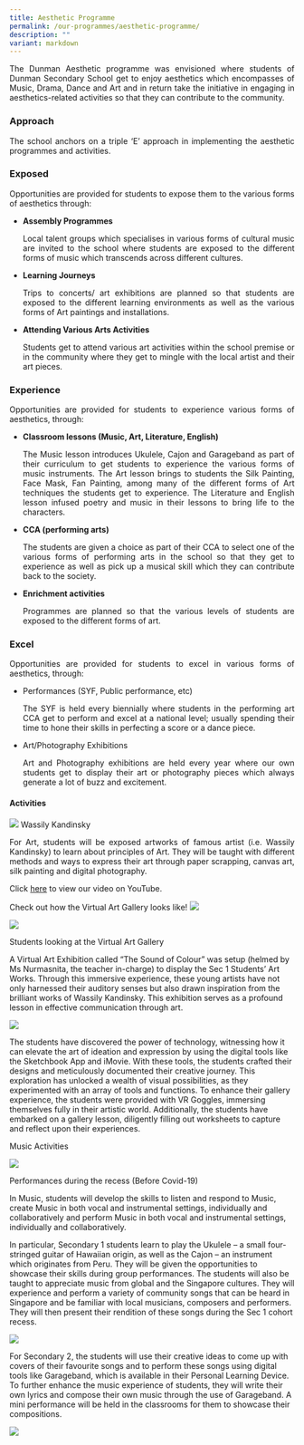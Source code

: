 ```yaml
---
title: Aesthetic Programme
permalink: /our-programmes/aesthetic-programme/
description: ""
variant: markdown
---
```

<p style="text-align: justify;">The Dunman Aesthetic programme was envisioned where students of Dunman Secondary School get to enjoy aesthetics which encompasses of Music, Drama, Dance and Art and in return take the initiative in engaging in aesthetics-related activities so that they can contribute to the community.</p>

### Approach
<p style="text-align: justify;">The school anchors on a triple ‘E’ approach in implementing the aesthetic programmes and activities.</p>

### Exposed
<p style="text-align: justify;">Opportunities are provided for students to expose them to the various forms of aesthetics through:</p>

*   **Assembly Programmes**
    <p style="text-align: justify;">Local talent groups which specialises in various forms of cultural music are invited to the school where students are exposed to the different forms of music which transcends across different cultures.</p>
    
*   **Learning Journeys**
    
    <p style="text-align: justify;">Trips to concerts/ art exhibitions are planned so that students are exposed to the different learning environments as well as the various forms of Art paintings and installations.</p>
    
*   **Attending Various Arts Activities**
    
    <p style="text-align: justify;">Students get to attend various art activities within the school premise or in the community where they get to mingle with the local artist and their art pieces.</p>

### Experience

<p style="text-align: justify;">Opportunities are provided for students to experience various forms of aesthetics, through:</p>

*   **Classroom lessons (Music, Art, Literature, English)**   
    <p style="text-align: justify;">The Music lesson introduces Ukulele, Cajon and Garageband as part of their curriculum to get students to experience the various forms of music instruments. The Art lesson brings to students the Silk Painting, Face Mask, Fan Painting, among many of the different forms of Art techniques the students get to experience. The Literature and English lesson infused poetry and music in their lessons to bring life to the characters.</p>

*   **CCA (performing arts)**   
     <p style="text-align: justify;">The students are given a choice as part of their CCA to select one of the various forms of performing arts in the school so that they get to experience as well as pick up a musical skill which they can contribute back to the society.</p>

*   **Enrichment activities**   
    <p style="text-align: justify;">Programmes are planned so that the various levels of students are exposed to the different forms of art.</p>

### Excel
<p style="text-align: justify;">Opportunities are provided for students to excel in various forms of aesthetics, through:</p>

*   Performances (SYF, Public performance, etc)

    <p style="text-align: justify;">The SYF is held every biennially where students in the performing art CCA get to perform and excel at a national level; usually spending their time to hone their skills in perfecting a score or a dance piece.
</p>

*   Art/Photography Exhibitions  
    <p style="text-align: justify;">Art and Photography exhibitions are held every year where our own students get to display their art or photography pieces which always generate a lot of buzz and excitement.
</p>

#### Activities
<p style="text-align:center;">
	
![](/images/Aesthetic/insert%20pic6-min.JPG) 
Wassily Kandinsky

</p><p style="text-align: justify;">For Art, students will be exposed artworks of famous artist (i.e. Wassily Kandinsky) to learn about principles of Art. They will be taught with different methods and ways to express their art through paper scrapping, canvas art, silk painting and digital photography.
	
Click&nbsp;[here](https://youtu.be/XG9sOoeGv4I)&nbsp;to view our video on YouTube.

Check out how the Virtual Art Gallery looks like!
	![](/images/Aesthetic/qrcodeap2023.png)

![](/images/Aesthetic/insert_Pic7.jpeg)
 
Students looking at the Virtual Art Gallery

A Virtual Art Exhibition called “The Sound of Colour” was setup (helmed by Ms Nurmasnita, the teacher in-charge) to display the Sec 1 Students’ Art Works. Through this immersive experience, these young artists have not only harnessed their auditory senses but also drawn inspiration from the brilliant works of Wassily Kandinsky. This exhibition serves as a profound lesson in effective communication through art.

![](/images/Aesthetic/insert_Pic8_min.jpeg)

The students have discovered the power of technology, witnessing how it can elevate the art of ideation and expression by using the digital tools like the Sketchbook App and iMovie. With these tools, the students crafted their designs and meticulously documented their creative journey. This exploration has unlocked a wealth of visual possibilities, as they experimented with an array of tools and functions.
To enhance their gallery experience, the students were provided with VR Goggles, immersing themselves fully in their artistic world. Additionally, the students have embarked on a gallery lesson, diligently filling out worksheets to capture and reflect upon their experiences.

Music Activities

![](/images/Aesthetic/Insert_pic10.jpg)

Performances during the recess (Before Covid-19)

In Music, students will develop the skills to listen and respond to Music, create Music in both vocal and instrumental settings, individually and collaboratively and perform Music in both vocal and instrumental settings, individually and collaboratively.

In particular, Secondary 1 students learn to play the Ukulele – a small four-stringed guitar of Hawaiian origin, as well as the Cajon – an instrument which originates from Peru. They will be given the opportunities to showcase their skills during group performances. The students will also be taught to appreciate music from global and the Singapore cultures. They will experience and perform a variety of community songs that can be heard in Singapore and be familiar with local musicians, composers and performers. They will then present their rendition of these songs during the Sec 1 cohort recess. 

![](/images/Aesthetic/insert_Pic10a.jpg)

For Secondary 2, the students will use their creative ideas to come up with covers of their favourite songs and to perform these songs using digital tools like Garageband, which is available in their Personal Learning Device. To further enhance the music experience of students, they will write their own lyrics and compose their own music through the use of Garageband. A mini performance will be held in the classrooms for them to showcase their compositions.

![](/images/Aesthetic/insert_Pic10b.jpg)
</p>